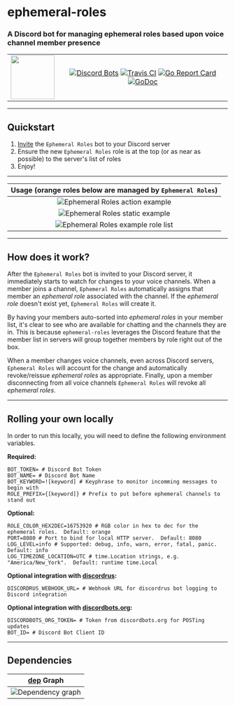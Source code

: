 # ephemeral-roles
### A Discord bot for managing ephemeral roles based upon voice channel member presence
| | |
| :------: | :------: |
| <img src="https://raw.githubusercontent.com/ewohltman/ephemeral-roles/master/res/logo_Testa_anatomica_(1854)_-_Filippo_Balbi.jpg" width="100"> | [![Discord Bots](https://discordbots.org/api/widget/status/392419127626694676.svg)](https://discordbots.org/bot/392419127626694676) [![Travis CI](https://travis-ci.org/ewohltman/ephemeral-roles.svg?branch=master)](https://travis-ci.org/ewohltman/ephemeral-roles.svg?branch=master) [![Go Report Card](https://goreportcard.com/badge/github.com/ewohltman/ephemeral-roles)](https://goreportcard.com/report/github.com/ewohltman/ephemeral-roles) [![GoDoc](https://godoc.org/github.com/ewohltman/ephemeral-roles/pkg?status.svg)](https://godoc.org/github.com/ewohltman/ephemeral-roles/pkg) |

----

## Quickstart

1. [Invite](https://discordapp.com/oauth2/authorize?client_id=392419127626694676&scope=bot&permissions=268435456) the `Ephemeral Roles` bot to your Discord server
2. Ensure the new `Ephemeral Roles` role is at the top (or as near as possible) to the server's list of roles
4. Enjoy!

----

| Usage \(orange roles below are managed by `Ephemeral Roles`\) |
| :------: |
| ![Ephemeral Roles action example](https://raw.githubusercontent.com/ewohltman/ephemeral-roles/master/res/action.gif) |
| ![Ephemeral Roles static example](https://raw.githubusercontent.com/ewohltman/ephemeral-roles/master/res/static.png) |
| ![Ephemeral Roles example role list](https://raw.githubusercontent.com/ewohltman/ephemeral-roles/master/res/roles.png) |

----

## How does it work?

After the `Ephemeral Roles` bot is invited to your Discord server, it
immediately starts to watch for changes to your voice channels.  When a member
joins a channel, `Ephemeral Roles` automatically assigns that member an
*ephemeral role* associated with the channel.  If the *ephemeral role* doesn't
exist yet, `Ephemeral Roles` will create it.

By having your members auto-sorted into *ephemeral roles* in your member list,
it's clear to see who are available for chatting and the channels they are in.
This is because `ephemeral-roles` leverages the Discord feature that the member
list in servers will group together members by role right out of the box.

When a member changes voice channels, even across Discord servers,
`Ephemeral Roles` will account for the change and automatically revoke/reissue
*ephemeral roles* as appropriate.  Finally, upon a member disconnecting from
all voice channels `Ephemeral Roles` will revoke all *ephemeral roles*.

----

## Rolling your own locally
 
In order to run this locally, you will need to define the following environment
variables.

**Required:**
```
BOT_TOKEN= # Discord Bot Token
BOT_NAME= # Discord Bot Name
BOT_KEYWORD=![keyword] # Keyphrase to monitor incomming messages to begin with
ROLE_PREFIX={[keyword]} # Prefix to put before ephemeral channels to stand out
```

**Optional:**
```
ROLE_COLOR_HEX2DEC=16753920 # RGB color in hex to dec for the ephemeral roles.  Default: orange
PORT=8080 # Port to bind for local HTTP server.  Default: 8080
LOG_LEVEL=info # Supported: debug, info, warn, error, fatal, panic.  Default: info
LOG_TIMEZONE_LOCATION=UTC # time.Location strings, e.g. "America/New_York".  Default: runtime time.Local

```

**Optional integration with [discordrus](https://github.com/kz/discordrus):**
```
DISCORDRUS_WEBHOOK_URL= # Webhook URL for discordrus bot logging to Discord integration
```

**Optional integration with [discordbots.org](https://discordbots.org/):**
```
DISCORDBOTS_ORG_TOKEN= # Token from discordbots.org for POSTing updates
BOT_ID= # Discord Bot Client ID
```

----

## Dependencies

| [dep](https://github.com/golang/dep) Graph |
| :------: |
| ![Dependency graph](https://raw.githubusercontent.com/ewohltman/ephemeral-roles/master/dep_status_visual.png) |
